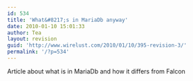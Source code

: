 ```yaml
---
id: 534
title: 'What&#8217;s in MariaDb anyway'
date: 2010-01-10 15:01:33
author: Tea
layout: revision
guid: 'http://www.wirelust.com/2010/01/10/395-revision-3/'
permalink: '/?p=534'
---
```


Article about what is in MariaDb and how it differs from Falcon